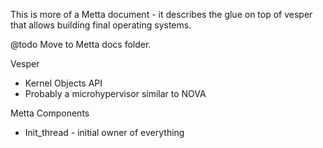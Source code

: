 This is more of a Metta document - it describes the glue on top of vesper that allows building final operating systems.

@todo Move to Metta docs folder.

Vesper
* Kernel Objects API
* Probably a microhypervisor similar to NOVA

Metta
Components
  * Init_thread - initial owner of everything

